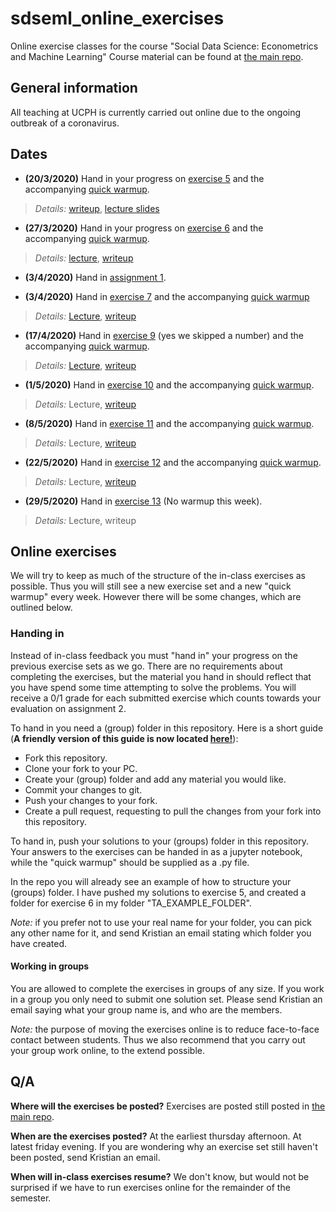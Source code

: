 # sdseml_online_exercises
Online exercise classes for the course "Social Data Science: Econometrics and Machine Learning"
Course material can be found at [the main repo](https://github.com/abjer/sds_eml_2020/).

## General information
All teaching at UCPH is currently carried out online due to the ongoing outbreak of a coronavirus. 

## Dates
* **(20/3/2020)** Hand in your progress on [exercise 5](https://github.com/abjer/sds_eml_2020/blob/master/material/session_5/exercise_5.ipynb) and the accompanying [quick warmup](https://github.com/abjer/sds_eml_2020/blob/master/exercises/exercise_4_nosolution.pdf).
> *Details:* [writeup](https://github.com/Kristianuruplarsen/sdseml_online_exercises/blob/master/TA_EXAMPLE_FOLDER/exercise_5/writeup.pdf), [lecture slides](https://github.com/abjer/sds_eml_2020/blob/master/material/session_5/lecture5.pdf)

* **(27/3/2020)** Hand in your progress on [exercise 6](https://github.com/abjer/sds_eml_2020/blob/master/material/session_6/exercise_6.ipynb) and the accompanying [quick warmup](https://github.com/abjer/sds_eml_2020/blob/master/exercises/exercise_5_nosolution.pdf).
> *Details:* [lecture](https://github.com/abjer/sds_eml_2020/blob/master/material/session_6/lecture6.ipynb), [writeup](https://github.com/Kristianuruplarsen/sdseml_online_exercises/blob/master/TA_EXAMPLE_FOLDER/exercise_6/writeup.pdf)

* **(3/4/2020)** Hand in [assignment 1](https://github.com/Kristianuruplarsen/sdseml_online_exercises/blob/master/TA_EXAMPLE_FOLDER/ASSIGNMENT_1/assignment_1.ipynb).

* **(3/4/2020)** Hand in [exercise 7](https://github.com/abjer/sds_eml_2020/blob/master/material/session_7/exercise_7.ipynb) and the accompanying [quick warmup](https://github.com/abjer/sds_eml_2020/blob/master/exercises/exercise_6_nosolution.pdf)
> *Details:* [Lecture](https://github.com/abjer/sds_eml_2020/blob/master/material/session_7/lecture7.ipynb), [writeup](https://github.com/Kristianuruplarsen/sdseml_online_exercises/blob/master/TA_EXAMPLE_FOLDER/exercise_7/writeup.pdf)


* **(17/4/2020)** Hand in [exercise 9](https://github.com/abjer/sds_eml_2020/blob/master/material/session_9/exercises_week9.ipynb) (yes we skipped a number) and the accompanying [quick warmup](https://github.com/abjer/sds_eml_2020/blob/master/exercises/exercise_7_nosolution.pdf).
> *Details:* [Lecture](https://www.dropbox.com/s/43ya0a9jmaa6exk/slides_week9_mov.m4v?raw=1), [writeup](https://github.com/Kristianuruplarsen/sdseml_online_exercises/blob/master/TA_EXAMPLE_FOLDER/exercise_9/writeup.pdf)

* **(1/5/2020)** Hand in [exercise 10](https://github.com/abjer/sds_eml_2020/blob/master/material/session_10/exercises_week10.ipynb) and the accompanying [quick warmup](https://github.com/abjer/sds_eml_2020/blob/master/exercises/exercise_8_nosolution.pdf).
> *Details:* Lecture, [writeup](https://github.com/Kristianuruplarsen/sdseml_online_exercises/blob/master/TA_EXAMPLE_FOLDER/exercise_10/writeup.pdf)

* **(8/5/2020)** Hand in [exercise 11](https://github.com/abjer/sds_eml_2020/blob/master/material/session_11/exercises_week11.ipynb) and the accompanying [quick warmup](https://github.com/abjer/sds_eml_2020/blob/master/exercises/exercise_9_nosolution.pdf).
> *Details:* Lecture, [writeup](https://github.com/Kristianuruplarsen/sdseml_online_exercises/blob/master/TA_EXAMPLE_FOLDER/exercise_11/writeup.pdf)

* **(22/5/2020)** Hand in [exercise 12](https://github.com/abjer/sds_eml_2020/blob/master/material/session_12/exercise_12.ipynb) and the accompanying [quick warmup](https://github.com/abjer/sds_eml_2020/blob/master/exercises/exercise_10_nosolution.pdf).
> *Details:* Lecture, [writeup](https://github.com/Kristianuruplarsen/sdseml_online_exercises/blob/master/TA_EXAMPLE_FOLDER/exercise_12/writeup.pdf)

* **(29/5/2020)** Hand in [exercise 13](https://github.com/abjer/sds_eml_2020/blob/master/material/session_13/exercises_week13.ipynb) (No warmup this week).
> *Details:* Lecture, writeup

## Online exercises
We will try to keep as much of the structure of the in-class exercises as possible. Thus you will still see a new exercise set and a new "quick warmup" every week. However there will be some changes, which are outlined below.

### Handing in
Instead of in-class feedback you must "hand in" your progress on the previous exercise sets as we go. There are no requirements about completing the exercises, but the material you hand in should reflect that you have spend some time attempting to solve the problems. You will receive a 0/1 grade for each submitted exercise which counts towards your evaluation on assignment 2.

To hand in you need a (group) folder in this repository. Here is a short guide (**A friendly version of this guide is now located [here!](https://github.com/Kristianuruplarsen/sdseml_online_exercises/blob/master/GITHUB_HOWTO.md)**):
  * Fork this repository.
  * Clone your fork to your PC.
  * Create your (group) folder and add any material you would like.
  * Commit your changes to git.
  * Push your changes to your fork.
  * Create a pull request, requesting to pull the changes from your fork into this repository.
 
To hand in, push your solutions to your (groups) folder in this repository. Your answers to the exercises can be handed in as a jupyter notebook, while the "quick warmup" should be supplied as a .py file. 

In the repo you will already see an example of how to structure your (groups) folder. I have pushed my solutions to exercise 5, and created a folder for exercise 6 in my folder "TA_EXAMPLE_FOLDER".

_Note:_ if you prefer not to use your real name for your folder, you can pick any other name for it, and send Kristian an email stating which folder you have created.

#### Working in groups
You are allowed to complete the exercises in groups of any size. If you work in a group you only need to submit one solution set. Please send Kristian an email saying what your group name is, and who are the members.

_Note:_ the purpose of moving the exercises online is to reduce face-to-face contact between students. Thus we also recommend that you carry out your group work online, to the extend possible.

## Q/A
**Where will the exercises be posted?**
Exercises are posted still posted in [the main repo](https://github.com/abjer/sds_eml_2020/). 

**When are the exercises posted?**
At the earliest thursday afternoon. At latest friday evening. If you are wondering why an exercise set still haven't been posted, send Kristian an email.

**When will in-class exercises resume?** We don't know, but would not be surprised if we have to run exercises online for the remainder of the semester.


